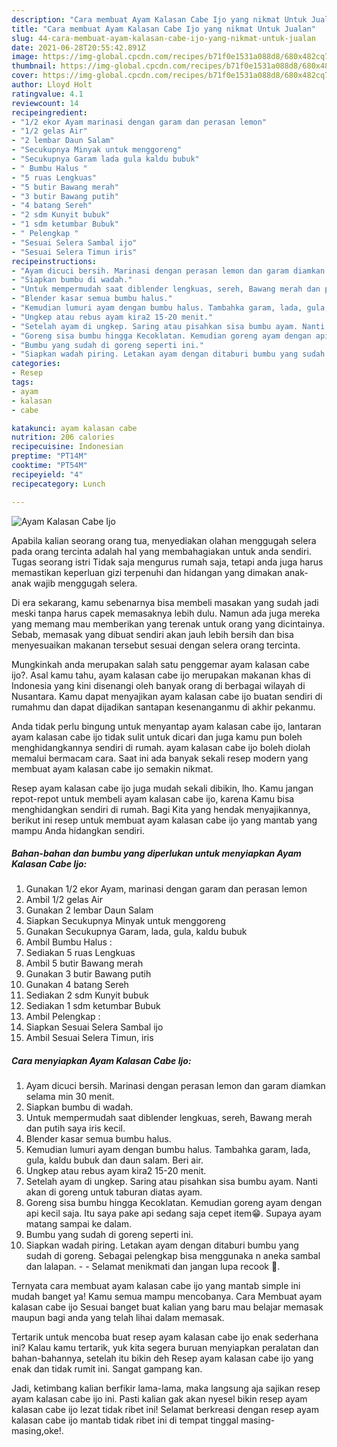 ```yaml
---
description: "Cara membuat Ayam Kalasan Cabe Ijo yang nikmat Untuk Jualan"
title: "Cara membuat Ayam Kalasan Cabe Ijo yang nikmat Untuk Jualan"
slug: 44-cara-membuat-ayam-kalasan-cabe-ijo-yang-nikmat-untuk-jualan
date: 2021-06-28T20:55:42.891Z
image: https://img-global.cpcdn.com/recipes/b71f0e1531a088d8/680x482cq70/ayam-kalasan-cabe-ijo-foto-resep-utama.jpg
thumbnail: https://img-global.cpcdn.com/recipes/b71f0e1531a088d8/680x482cq70/ayam-kalasan-cabe-ijo-foto-resep-utama.jpg
cover: https://img-global.cpcdn.com/recipes/b71f0e1531a088d8/680x482cq70/ayam-kalasan-cabe-ijo-foto-resep-utama.jpg
author: Lloyd Holt
ratingvalue: 4.1
reviewcount: 14
recipeingredient:
- "1/2 ekor Ayam marinasi dengan garam dan perasan lemon"
- "1/2 gelas Air"
- "2 lembar Daun Salam"
- "Secukupnya Minyak untuk menggoreng"
- "Secukupnya Garam lada gula kaldu bubuk"
- " Bumbu Halus "
- "5 ruas Lengkuas"
- "5 butir Bawang merah"
- "3 butir Bawang putih"
- "4 batang Sereh"
- "2 sdm Kunyit bubuk"
- "1 sdm ketumbar Bubuk"
- " Pelengkap "
- "Sesuai Selera Sambal ijo"
- "Sesuai Selera Timun iris"
recipeinstructions:
- "Ayam dicuci bersih. Marinasi dengan perasan lemon dan garam diamkan selama min 30 menit."
- "Siapkan bumbu di wadah."
- "Untuk mempermudah saat diblender lengkuas, sereh, Bawang merah dan putih saya iris kecil."
- "Blender kasar semua bumbu halus."
- "Kemudian lumuri ayam dengan bumbu halus. Tambahka garam, lada, gula, kaldu bubuk dan daun salam. Beri air."
- "Ungkep atau rebus ayam kira2 15-20 menit."
- "Setelah ayam di ungkep. Saring atau pisahkan sisa bumbu ayam. Nanti akan di goreng untuk taburan diatas ayam."
- "Goreng sisa bumbu hingga Kecoklatan. Kemudian goreng ayam dengan api kecil saja. Itu saya pake api sedang saja cepet item😁. Supaya ayam matang sampai ke dalam."
- "Bumbu yang sudah di goreng seperti ini."
- "Siapkan wadah piring. Letakan ayam dengan ditaburi bumbu yang sudah di goreng. Sebagai pelengkap bisa menggunaka n aneka sambal dan lalapan.   Selamat menikmati dan jangan lupa recook 🤭."
categories:
- Resep
tags:
- ayam
- kalasan
- cabe

katakunci: ayam kalasan cabe 
nutrition: 206 calories
recipecuisine: Indonesian
preptime: "PT14M"
cooktime: "PT54M"
recipeyield: "4"
recipecategory: Lunch

---
```



![Ayam Kalasan Cabe Ijo](https://img-global.cpcdn.com/recipes/b71f0e1531a088d8/680x482cq70/ayam-kalasan-cabe-ijo-foto-resep-utama.jpg)

Apabila kalian seorang orang tua, menyediakan olahan menggugah selera pada orang tercinta adalah hal yang membahagiakan untuk anda sendiri. Tugas seorang istri Tidak saja mengurus rumah saja, tetapi anda juga harus memastikan keperluan gizi terpenuhi dan hidangan yang dimakan anak-anak wajib menggugah selera.

Di era  sekarang, kamu sebenarnya bisa membeli masakan yang sudah jadi meski tanpa harus capek memasaknya lebih dulu. Namun ada juga mereka yang memang mau memberikan yang terenak untuk orang yang dicintainya. Sebab, memasak yang dibuat sendiri akan jauh lebih bersih dan bisa menyesuaikan makanan tersebut sesuai dengan selera orang tercinta. 



Mungkinkah anda merupakan salah satu penggemar ayam kalasan cabe ijo?. Asal kamu tahu, ayam kalasan cabe ijo merupakan makanan khas di Indonesia yang kini disenangi oleh banyak orang di berbagai wilayah di Nusantara. Kamu dapat menyajikan ayam kalasan cabe ijo buatan sendiri di rumahmu dan dapat dijadikan santapan kesenanganmu di akhir pekanmu.

Anda tidak perlu bingung untuk menyantap ayam kalasan cabe ijo, lantaran ayam kalasan cabe ijo tidak sulit untuk dicari dan juga kamu pun boleh menghidangkannya sendiri di rumah. ayam kalasan cabe ijo boleh diolah memalui bermacam cara. Saat ini ada banyak sekali resep modern yang membuat ayam kalasan cabe ijo semakin nikmat.

Resep ayam kalasan cabe ijo juga mudah sekali dibikin, lho. Kamu jangan repot-repot untuk membeli ayam kalasan cabe ijo, karena Kamu bisa menghidangkan sendiri di rumah. Bagi Kita yang hendak menyajikannya, berikut ini resep untuk membuat ayam kalasan cabe ijo yang mantab yang mampu Anda hidangkan sendiri.

<!--inarticleads1-->

##### Bahan-bahan dan bumbu yang diperlukan untuk menyiapkan Ayam Kalasan Cabe Ijo:

1. Gunakan 1/2 ekor Ayam, marinasi dengan garam dan perasan lemon
1. Ambil 1/2 gelas Air
1. Gunakan 2 lembar Daun Salam
1. Siapkan Secukupnya Minyak untuk menggoreng
1. Gunakan Secukupnya Garam, lada, gula, kaldu bubuk
1. Ambil  Bumbu Halus :
1. Sediakan 5 ruas Lengkuas
1. Ambil 5 butir Bawang merah
1. Gunakan 3 butir Bawang putih
1. Gunakan 4 batang Sereh
1. Sediakan 2 sdm Kunyit bubuk
1. Sediakan 1 sdm ketumbar Bubuk
1. Ambil  Pelengkap :
1. Siapkan Sesuai Selera Sambal ijo
1. Ambil Sesuai Selera Timun, iris




<!--inarticleads2-->

##### Cara menyiapkan Ayam Kalasan Cabe Ijo:

1. Ayam dicuci bersih. Marinasi dengan perasan lemon dan garam diamkan selama min 30 menit.
1. Siapkan bumbu di wadah.
1. Untuk mempermudah saat diblender lengkuas, sereh, Bawang merah dan putih saya iris kecil.
1. Blender kasar semua bumbu halus.
1. Kemudian lumuri ayam dengan bumbu halus. Tambahka garam, lada, gula, kaldu bubuk dan daun salam. Beri air.
1. Ungkep atau rebus ayam kira2 15-20 menit.
1. Setelah ayam di ungkep. Saring atau pisahkan sisa bumbu ayam. Nanti akan di goreng untuk taburan diatas ayam.
1. Goreng sisa bumbu hingga Kecoklatan. Kemudian goreng ayam dengan api kecil saja. Itu saya pake api sedang saja cepet item😁. Supaya ayam matang sampai ke dalam.
1. Bumbu yang sudah di goreng seperti ini.
1. Siapkan wadah piring. Letakan ayam dengan ditaburi bumbu yang sudah di goreng. Sebagai pelengkap bisa menggunaka n aneka sambal dan lalapan.  -  - Selamat menikmati dan jangan lupa recook 🤭.




Ternyata cara membuat ayam kalasan cabe ijo yang mantab simple ini mudah banget ya! Kamu semua mampu mencobanya. Cara Membuat ayam kalasan cabe ijo Sesuai banget buat kalian yang baru mau belajar memasak maupun bagi anda yang telah lihai dalam memasak.

Tertarik untuk mencoba buat resep ayam kalasan cabe ijo enak sederhana ini? Kalau kamu tertarik, yuk kita segera buruan menyiapkan peralatan dan bahan-bahannya, setelah itu bikin deh Resep ayam kalasan cabe ijo yang enak dan tidak rumit ini. Sangat gampang kan. 

Jadi, ketimbang kalian berfikir lama-lama, maka langsung aja sajikan resep ayam kalasan cabe ijo ini. Pasti kalian gak akan nyesel bikin resep ayam kalasan cabe ijo lezat tidak ribet ini! Selamat berkreasi dengan resep ayam kalasan cabe ijo mantab tidak ribet ini di tempat tinggal masing-masing,oke!.

